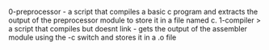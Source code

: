 0-preprocessor - a script that compiles a basic c program and extracts the output of the preprocessor module to store it in a file named c.
1-compiler > a script that compiles but doesnt link - gets the output of the assembler module using the -c switch and stores it in a .o file
